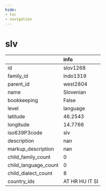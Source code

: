 ```yaml
---
hide:
- toc
- navigation
---
```

# slv
|                      | info           |
|:---------------------|:---------------|
| id                   | slov1268       |
| family_id            | indo1319       |
| parent_id            | west2804       |
| name                 | Slovenian      |
| bookkeeping          | False          |
| level                | language       |
| latitude             | 46.2543        |
| longitude            | 14.7766        |
| iso639P3code         | slv            |
| description          | nan            |
| markup_description   | nan            |
| child_family_count   | 0              |
| child_language_count | 0              |
| child_dialect_count  | 8              |
| country_ids          | AT HR HU IT SI |